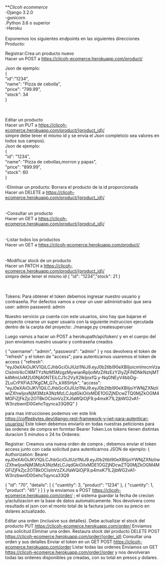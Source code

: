 ***Clicoh ecommerce*</br>
-Django 3.2.0</br>
-gunicorn</br>
.Python 3.6 o superior</br>
-Heroku</br>
</br>
Exponemos los siguientes endpoints en las siguientes direcciones </br>
Producto:</br>

Registrar:Crea un producto nuevo</br>
Hacer un POST a https://clicoh-ecomerce.herokuapp.com/product/</br>

Json de ejemplo:</br>
{</br>
"id":"1234",</br>
"name": "Pizza de cebolla",</br>
"price": "799.99",</br>
"stock": 34</br>
}</br>

</br></br>
Editar un producto</br>
Hacer un PUT a https://clicoh-ecomerce.herokuapp.com/product/{product_id}/</br>
simpre debe tener el mismo id y se envia el Json completo(o sea valores en todos sus campos).</br>
Json de ejemplo:</br>
{</br>
"id": "1234",</br>
"name": "Pizza de cebollas,morron y papas",</br>
"price": "899.99",</br>
"stock": 60</br>
}</br>

-Eliminar un producto: Borrara el producto de la id proporcionada</br>
Hacer un DELETE a https://clicoh-ecomerce.herokuapp.com/product/{product_id}/</br>
</br></br>
-Consultar un producto</br>
Hacer un GET a https://clicoh-ecomerce.herokuapp.com/product/{prodcut_id}/</br>
</br></br>
-Listar todos los productos</br>
Hacer un GET a  https://clicoh-ecomerce.herokuapp.com/product/</br>
</br></br>
-Modificar stock de un producto</br>
Hacer un PATCH a https://clicoh-ecomerce.herokuapp.com/product/{product_id}/</br>
simpre debe tener el mismo id { "id": "1234","stock": 21 }</br>
</br></br>

Tokens: Para obtener el token debemos ingresar nuestro usuario y contraseña. Por defectos vamos a crear un user administrador que sera
user: admin
password: admin

Nuestro servicio ya cuenta con este usuarios, sino hay que bajarse el proyecto crearse un super usuario con la siguiente instruccion ejecutada dentro de la
carpta del proyecto:
./manage.py createsuperuser

Luego vamos a hacer un POST a herokupath/api/token/
y en el cuerpo del json enviamos nuestro usuario y contraseña creados

{
"username": "admin",
"password": "admin"
}
y nos devolvera el token de "refresh" y el token de "access"; para autenticarnos usaremos el token de access
{
"refresh":
"eyJ0eXAiOiJKV1QiLCJhbGciOiJIUzI1NiJ9.eyJ0b2tlbl90eXBlIjoicmVmcmVzaCIsImV4cCI6MTYzNzM5MzgzMywianRpIjoiMzZiNzEzY2IyZjFiNDNkNzhjMTk4MmUxM2U0NjA0NTEiLCJ1c2VyX2lkIjoxfQ.y-NqGNEyV4bbDg-ZLuCrPXFiA37KgCM_G7v_kX65Hyk",
"access":
"eyJ0eXAiOiJKV1QiLCJhbGciOiJIUzI1NiJ9.eyJ0b2tlbl90eXBlIjoiYWNjZXNzIiwiZXhwIjoxNjM3MzA3NzMzLCJqdGkiOiIxMDE1OGZjNDcwZTQ0MjZkOGM4MGFiZjFkZjc2OTBkOCIsInVzZXJfaWQiOjF9.p4mxK71L2jbWG2vA1-W3nzbwnlD0GehcTqynca33Q9Q"
}

para mas intrucciones podemos ver este link https://coffeebytes.dev/django-rest-framework-y-jwt-para-autenticar-usuarios/
Este token debemos enviarlo en todas nuestras peticiones para las ordenes de compra en formtao Bearer Token.Los tokens tienen distintas duracion 5 minutos o 24 hs
Ordenes:


Registrar: Creamos una nueva orden de compra ; debemos enviar el token access junto con cada solicitud para autenticarnos
JSON de ejemplo:
{
Authorization: Bearer eyJ0eXAiOiJKV1QiLCJhbGciOiJIUzI1NiJ9.eyJ0b2tlbl90eXBlIjoiYWNjZXNzIiwiZXhwIjoxNjM3MzA3NzMzLCJqdGkiOiIxMDE1OGZjNDcwZTQ0MjZkOGM4MGFiZjFkZjc2OTBkOCIsInVzZXJfaWQiOjF9.p4mxK71L2jbWG2vA1-W3nzbwnlD0GehcTqynca33Q9

{
"id": "70", "details": [ { "cuantity": 3, "product": "1234" }, { "cuantity": 1, "product": "45" } ] } y la enviamos a POST https://clicoh-ecomerce.herokuapp.com/order/ ; el sistema guardar la fecha de crecion y/actulizacion en la base de datos automaticamente. Nos devolvera como resultado el json con el monto total de la factura junto con su precio en dolares actualizado.

Editar una orden (inclusive sus detalles). Debe actualizar el stock del producto
PUT https://clicoh-ecomerce.herokuapp.com/order/
Enviamos una solicitud
Eliminar una orden. Restaura stock del producto
DELETE POST https://clicoh-ecomerce.herokuapp.com/order/{order_id}
Consultar una orden y sus detalles
Enviar el token en un GET POST https://clicoh-ecomerce.herokuapp.com/order
Listar todas las ordenes
Enviamos un GET https://clicoh-ecomerce.herokuapp.com/order//order y nos devolveran todas las ordenes disponibles ya creadas, con su total en presos y dolares.

